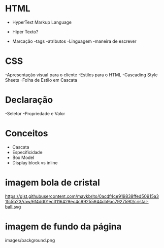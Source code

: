 # HTML
- HyperText Markup Language

- Hiper Texto?
- Marcação
  -tags
  -atributos
-Linguagem
  -maneira de escrever

# CSS
-Apresentação visual para o cliente
-Estilos para o HTML
-Cascading Style Sheets
  -Folha de Estilo em Cascata

# Declaração
-Seletor
-Propriedade e Valor

# Conceitos
- Cascata
- Especificidade
- Box Model
- Display block vs inline

# imagem bola de cristal
https://gist.githubusercontent.com/maykbrito/0acdf4ce919838ffed50915a31fc5b23/raw/6f4dd01ec3116428ec4c99255944cb9ac7927590/cristal-ball.svg

# imagem de fundo da página
images/background.png